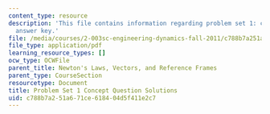 ```yaml
---
content_type: resource
description: 'This file contains information regarding problem set 1: concept question
  answer key.'
file: /media/courses/2-003sc-engineering-dynamics-fall-2011/c788b7a251a671ce618404d5f411e2c7_MIT2_003SCF11_pset1CoSol.pdf
file_type: application/pdf
learning_resource_types: []
ocw_type: OCWFile
parent_title: Newton's Laws, Vectors, and Reference Frames
parent_type: CourseSection
resourcetype: Document
title: Problem Set 1 Concept Question Solutions
uid: c788b7a2-51a6-71ce-6184-04d5f411e2c7
---
```

